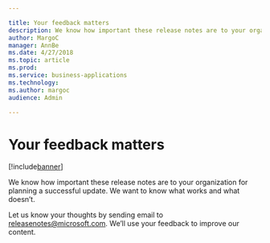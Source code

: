 ```yaml
---

title: Your feedback matters
description: We know how important these release notes are to your organization for planning a successful update.
author: MargoC
manager: AnnBe
ms.date: 4/27/2018
ms.topic: article
ms.prod: 
ms.service: business-applications
ms.technology: 
ms.author: margoc
audience: Admin

---
```

#  Your feedback matters




[!include[banner](../includes/banner.md)]

We know how important these release notes are to your organization for planning
a successful update. We want to know what works and what doesn’t.

Let us know your thoughts by sending email to
[releasenotes\@microsoft.com](mailto:releasenotes@microsoft.com?subject=What%20would%20you%20like%20to%20let%20us%20know%20about%20the%20Release%20Notes?).
We’ll use your feedback to improve our content.




